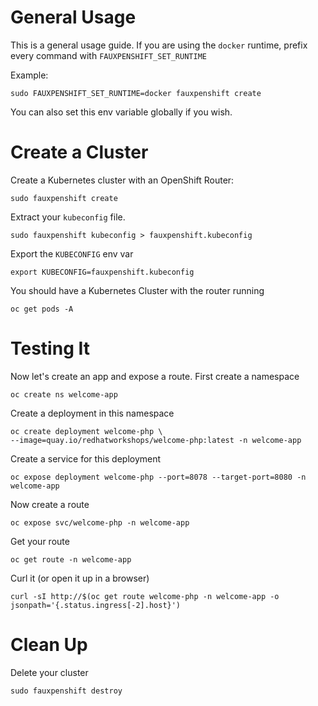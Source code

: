 # General Usage

This is a general usage guide. If you are using the `docker` runtime, prefix every command with `FAUXPENSHIFT_SET_RUNTIME` 

Example:

```shell
sudo FAUXPENSHIFT_SET_RUNTIME=docker fauxpenshift create
```

You can also set this env variable globally if you wish.

# Create a Cluster

Create a Kubernetes cluster with an OpenShift Router:

```shell
sudo fauxpenshift create
```

Extract your `kubeconfig` file.

```shell
sudo fauxpenshift kubeconfig > fauxpenshift.kubeconfig
```

Export the `KUBECONFIG` env var

```shell
export KUBECONFIG=fauxpenshift.kubeconfig
```

You should have a Kubernetes Cluster with the router running

```shell
oc get pods -A
```

# Testing It

Now let's create an app and expose a route. First create a namespace

```shell
oc create ns welcome-app
```

Create a deployment in this namespace

```shell
oc create deployment welcome-php \
--image=quay.io/redhatworkshops/welcome-php:latest -n welcome-app
```

Create a service for this deployment

```shell
oc expose deployment welcome-php --port=8078 --target-port=8080 -n welcome-app
```

Now create a route

```shell
oc expose svc/welcome-php -n welcome-app
```

Get your route

```shell
oc get route -n welcome-app
```

Curl it (or open it up in a browser)

```shell
curl -sI http://$(oc get route welcome-php -n welcome-app -o jsonpath='{.status.ingress[-2].host}')
```

# Clean Up

Delete your cluster

```shell
sudo fauxpenshift destroy
```